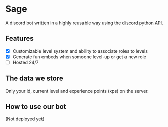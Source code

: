 # Sage

A discord bot written in a highly reusable way using the <a href="https://discordpy.readthedocs.io/">discord python API</a>.

## Features

- [x] Customizable level system and ability to associate roles to levels
- [x] Generate fun embeds when someone level-up or get a new role
- [ ] Hosted 24/7

## The data we store

Only your id, current level and experience points (xps) on the server.

## How to use our bot

(Not deployed yet)
